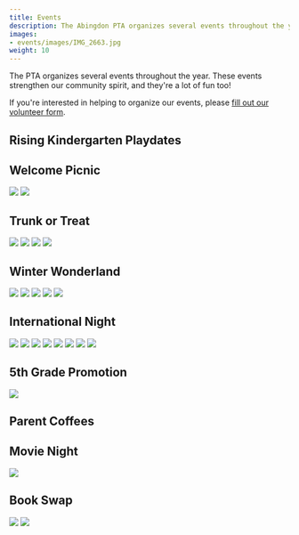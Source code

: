 ```yaml
---
title: Events
description: The Abingdon PTA organizes several events throughout the year.
images:
- events/images/IMG_2663.jpg
weight: 10
---
```


The PTA organizes several events throughout the year. These events strengthen our community spirit, and they're a lot of fun too!

If you're interested in helping to organize our events, please [fill out our volunteer form](https://docs.google.com/forms/d/e/1FAIpQLSdk4KJFIDuigz-EyhdPuWM_GejjZ5rpx9emd6jHxb2xKPQgGA/viewform?usp=sf_link).

## Rising Kindergarten Playdates

## Welcome Picnic

![](images/904747149359022082.jpg)
![](images/904771466805346307.jpg)

## Trunk or Treat

![](images/1454571445716197381_1.jpg)
![](images/1454571445716197381_2.jpg)
![](images/1454571445716197381_3.jpg)
![](images/1454571445716197381_4.jpg)

## Winter Wonderland

![](images/1492609237989699590_2.jpg)
![](images/IMG_2663.jpg)
![](images/IMG_2590.jpg)
![](images/IMG_2587.jpg)
![](images/1492609237989699590_1.jpg)

## International Night

![](images/IMG_7194.jpg)
![](images/IMG_7199.jpg)
![](images/IMG_7310.jpg)
![](images/PXL_20220513_225717941.jpg)
![](images/IMG_7198.jpg)
![](images/PXL_20220513_230410310.MP.jpg)
![](images/IMG_7266.jpg)
![](images/PXL_20220513_230241415.jpg)

## 5th Grade Promotion

![](images/1009075392618160128.jpg)

## Parent Coffees

## Movie Night

![](images/2020-02-21.jpg)

## Book Swap

![](images/PXL_20220319_165345334.jpg)
![](images/PXL_20220319_171526195.jpg)